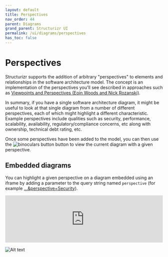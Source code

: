 ```yaml
---
layout: default
title: Perspectives
nav_order: 44
parent: Diagrams
grand_parent: Structurizr UI
permalink: /ui/diagrams/perspectives
has_toc: false
---
```


# Perspectives

Structurizr supports the addition of arbitrary "perspectives" to elements and relationships in the software
architecture model. The concept is an implementation of the perspectives you'll see described in approaches such as
[Viewpoints and Perspectives (Eoin Woods and Nick Rozanski)](https://www.viewpoints-and-perspectives.info/home/perspectives/).

In summary, if you have a single software architecture diagram, it might be useful to look at that single diagram from
a number of different perspectives, each of which might highlight a different characteristic.
Example perspectives include qualities such as security, performance, scalability, availability,
regulatory/compliance concerns, etc along with ownership, technical debt rating, etc.

Once some perspectives have been added to the model, you can then use the 
![binoculars button](../bootstrap-icons/binoculars.svg) button to view the current diagram with a given perspective.

## Embedded diagrams

You can highlight a given perspective on a diagram embedded using an iframe by adding a parameter to the query string
named `perspective` (for example [...&perspective=Security](https://structurizr.com/embed/38000?diagram=LiveDeployment&diagramSelector=false&iframe=cloudServiceSecurity&perspective=Security)).

<iframe id="cloudServiceSecurity" src="https://structurizr.com/embed/38000?diagram=LiveDeployment&diagramSelector=false&iframe=cloudServiceSecurity&perspective=Security" width="100%" marginwidth="0" marginheight="0" frameborder="0" scrolling="no" allowfullscreen="true" class="thumbnail"></iframe>

<script type="text/javascript" src="https://static.structurizr.com/js/structurizr-embed.js"></script>

![Alt text](https://www.bergwelten.com/files/article/images/everest.jpg "a title")
